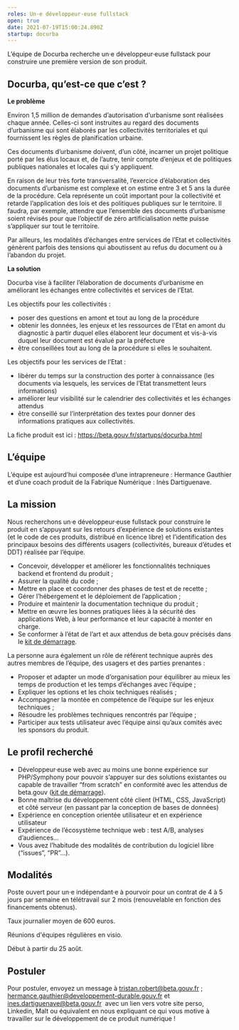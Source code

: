 ```yaml
---
roles: Un·e développeur·euse fullstack
open: true
date: 2021-07-19T15:00:24.890Z
startup: docurba
---
```

L’équipe de Docurba recherche un·e développeur·euse fullstack pour construire une première version de son produit. 



## Docurba, qu’est-ce que c’est ? 

**Le problème** 

Environ 1,5 million de demandes d’autorisation d’urbanisme sont réalisées chaque année. Celles-ci sont instruites au regard des documents d’urbanisme qui sont élaborés par les collectivités territoriales et qui fournissent les règles de planification urbaine.

Ces documents d’urbanisme doivent, d’un côté, incarner un projet politique porté par les élus locaux et, de l’autre, tenir compte d’enjeux et de politiques publiques nationales et locales qui s’y appliquent.

En raison de leur très forte transversalité, l’exercice d’élaboration des documents d’urbanisme est complexe et on estime entre 3 et 5 ans la durée de la procédure. Cela représente un coût important pour la collectivité et retarde l’application des lois et des politiques publiques sur le territoire. Il faudra, par exemple, attendre que l’ensemble des documents d’urbanisme soient révisés pour que l’objectif de zéro artificialisation nette puisse s’appliquer sur tout le territoire.

Par ailleurs, les modalités d’échanges entre services de l’Etat et collectivités génèrent parfois des tensions qui aboutissent au refus du document ou à l’abandon du projet. 

**La solution**

Docurba vise à faciliter l’élaboration de documents d’urbanisme en améliorant les échanges entre collectivités et services de l’Etat.

Les objectifs pour les collectivités : 

* poser des questions en amont et tout au long de la procédure 
* obtenir les données, les enjeux et les ressources de l'Etat en amont du diagnostic à partir duquel elles élaborent leur document et vis-à-vis duquel leur document est évalué par la préfecture
* être conseillées tout au long de la procédure si elles le souhaitent. 

Les objectifs pour les services de l’Etat : 

* libérer du temps sur la construction des porter à connaissance (les documents via lesquels, les services de l’Etat transmettent leurs informations)
* améliorer leur visibilité sur le calendrier des collectivités et les échanges attendus
* être conseillé sur l’interprétation des textes pour donner des informations pratiques aux collectivités. 

La fiche produit est ici : <https://beta.gouv.fr/startups/docurba.html>



## L’équipe

L’équipe est aujourd’hui composée d’une intrapreneure : Hermance Gauthier et d’une coach produit de la Fabrique Numérique : Inès Dartiguenave.  



## La mission 

Nous recherchons un·e développeur·euse fullstack pour construire le produit en s’appuyant sur les retours d’expérience de solutions existantes (et le code de ces produits, distribué en licence libre) et l’identification des principaux besoins des différents usagers (collectivités, bureaux d’études et DDT) réalisée par l’équipe.  

* Concevoir, développer et améliorer les fonctionnalités techniques backend et frontend du produit ;
* Assurer la qualité du code ;
* Mettre en place et coordonner des phases de test et de recette ;
* Gérer l’hébergement et le déploiement de l’application ;
* Produire et maintenir la documentation technique du produit ;
* Mettre en œuvre les bonnes pratiques liées à la sécurité des applications Web, à leur performance et leur capacité à monter en charge.
* Se conformer à l’état de l’art et aux attendus de beta.gouv précisés dans le [kit de démarrage](https://doc.incubateur.net/communaute/gerer-sa-startup-detat-ou-de-territoires-au-quotidien/la-vie-dune-se/construction/kit-de-demarrage).

La personne aura également un rôle de référent technique auprès des autres membres de l’équipe, des usagers et des parties prenantes :

* Proposer et adapter un mode d’organisation pour équilibrer au mieux les temps de production et les temps d’échanges avec l’équipe ;
* Expliquer les options et les choix techniques réalisés ;
* Accompagner la montée en compétence de l’équipe sur les enjeux techniques ;
* Résoudre les problèmes techniques rencontrés par l’équipe ;
* Participer aux tests utilisateur avec l’équipe ainsi qu’aux comités avec les sponsors du produit.



## Le profil recherché 

* Développeur·euse web avec au moins une bonne expérience sur PHP/Symphony pour pouvoir s’appuyer sur des solutions existantes ou capable de travailler “from scratch” en conformité avec les attendus de beta.gouv ([kit de démarrage](https://doc.incubateur.net/communaute/gerer-sa-startup-detat-ou-de-territoires-au-quotidien/la-vie-dune-se/construction/kit-de-demarrage)). 
* Bonne maîtrise du développement côté client (HTML, CSS, JavaScript) et côté serveur (en passant par la conception de bases de données)
* Expérience en conception orientée utilisateur et en expérience utilisateur
* Expérience de l’écosystème technique web : test A/B, analyses d’audiences…
* Vous avez l’habitude des modalités de contribution du logiciel libre (“issues”, “PR”…).

## Modalités

Poste ouvert pour un·e indépendant·e à pourvoir pour un contrat de 4 à 5 jours par semaine en télétravail sur 2 mois (renouvelable en fonction des financements obtenus).

Taux journalier moyen de 600 euros. 

Réunions d'équipes régulières en visio. 

Début à partir du 25 août.



## Postuler

Pour postuler, envoyez un message à [tristan.robert@beta.gouv.fr](mailto:tristan.robert@beta.gouv.fr) ; [hermance.gauthier@developpement-durable.gouv.fr](mailto:hermance.gauthier@developpement-durable.gouv.fr) et [ines.dartiguenave@beta.gouv.fr](mailto:ines.dartiguenave@beta.gouv.fr)  avec un lien vers votre site perso, Linkedin, Malt ou équivalent en nous expliquant ce qui vous motive à travailler sur le développement de ce produit numérique !